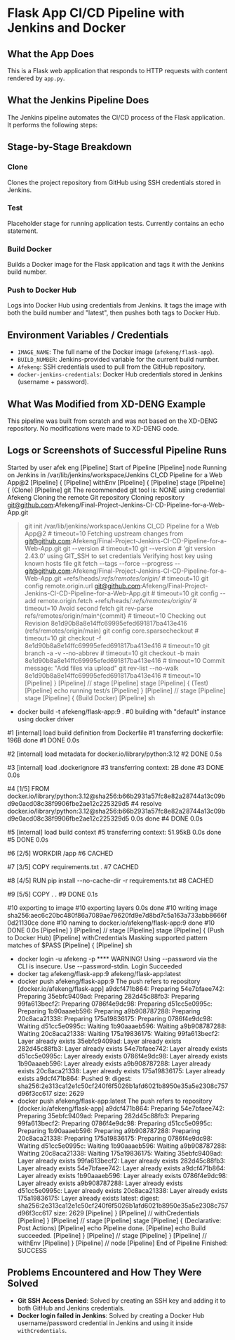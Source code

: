 # Flask App CI/CD Pipeline with Jenkins and Docker

## What the App Does
This is a Flask web application that responds to HTTP requests with content rendered by `app.py`.

## What the Jenkins Pipeline Does
The Jenkins pipeline automates the CI/CD process of the Flask application. It performs the following steps:

## Stage-by-Stage Breakdown

### Clone
Clones the project repository from GitHub using SSH credentials stored in Jenkins.

### Test
Placeholder stage for running application tests. Currently contains an echo statement.

### Build Docker
Builds a Docker image for the Flask application and tags it with the Jenkins build number.

### Push to Docker Hub
Logs into Docker Hub using credentials from Jenkins. It tags the image with both the build number and "latest", then pushes both tags to Docker Hub.

## Environment Variables / Credentials

- `IMAGE_NAME`: The full name of the Docker image (`afekeng/flask-app`).
- `BUILD_NUMBER`: Jenkins-provided variable for the current build number.
- `Afekeng`: SSH credentials used to pull from the GitHub repository.
- `docker-jenkins-credentials`: Docker Hub credentials stored in Jenkins (username + password).

## What Was Modified from XD-DENG Example
This pipeline was built from scratch and was not based on the XD-DENG repository. No modifications were made to XD-DENG code.

## Logs or Screenshots of Successful Pipeline Runs
Started by user afek eng
[Pipeline] Start of Pipeline
[Pipeline] node
Running on Jenkins in /var/lib/jenkins/workspace/Jenkins CI_CD Pipeline for a Web App@2
[Pipeline] {
[Pipeline] withEnv
[Pipeline] {
[Pipeline] stage
[Pipeline] { (Clone)
[Pipeline] git
The recommended git tool is: NONE
using credential Afekeng
Cloning the remote Git repository
Cloning repository git@github.com:Afekeng/Final-Project-Jenkins-CI-CD-Pipeline-for-a-Web-App.git
 > git init /var/lib/jenkins/workspace/Jenkins CI_CD Pipeline for a Web App@2 # timeout=10
Fetching upstream changes from git@github.com:Afekeng/Final-Project-Jenkins-CI-CD-Pipeline-for-a-Web-App.git
 > git --version # timeout=10
 > git --version # 'git version 2.43.0'
using GIT_SSH to set credentials 
Verifying host key using known hosts file
 > git fetch --tags --force --progress -- git@github.com:Afekeng/Final-Project-Jenkins-CI-CD-Pipeline-for-a-Web-App.git +refs/heads/*:refs/remotes/origin/* # timeout=10
 > git config remote.origin.url git@github.com:Afekeng/Final-Project-Jenkins-CI-CD-Pipeline-for-a-Web-App.git # timeout=10
 > git config --add remote.origin.fetch +refs/heads/*:refs/remotes/origin/* # timeout=10
Avoid second fetch
 > git rev-parse refs/remotes/origin/main^{commit} # timeout=10
Checking out Revision 8e1d90b8a8e14ffc69995efed691817ba413e416 (refs/remotes/origin/main)
 > git config core.sparsecheckout # timeout=10
 > git checkout -f 8e1d90b8a8e14ffc69995efed691817ba413e416 # timeout=10
 > git branch -a -v --no-abbrev # timeout=10
 > git checkout -b main 8e1d90b8a8e14ffc69995efed691817ba413e416 # timeout=10
Commit message: "Add files via upload"
 > git rev-list --no-walk 8e1d90b8a8e14ffc69995efed691817ba413e416 # timeout=10
[Pipeline] }
[Pipeline] // stage
[Pipeline] stage
[Pipeline] { (Test)
[Pipeline] echo
running test/s
[Pipeline] }
[Pipeline] // stage
[Pipeline] stage
[Pipeline] { (Build Docker)
[Pipeline] sh
+ docker build -t afekeng/flask-app:9 .
#0 building with "default" instance using docker driver

#1 [internal] load build definition from Dockerfile
#1 transferring dockerfile: 196B done
#1 DONE 0.0s

#2 [internal] load metadata for docker.io/library/python:3.12
#2 DONE 0.5s

#3 [internal] load .dockerignore
#3 transferring context: 2B done
#3 DONE 0.0s

#4 [1/5] FROM docker.io/library/python:3.12@sha256:b66b2931a57fc8e82a28744a13c09bd9e0acd08c38f9906fbe2ae12c225329d5
#4 resolve docker.io/library/python:3.12@sha256:b66b2931a57fc8e82a28744a13c09bd9e0acd08c38f9906fbe2ae12c225329d5 0.0s done
#4 DONE 0.0s

#5 [internal] load build context
#5 transferring context: 51.95kB 0.0s done
#5 DONE 0.0s

#6 [2/5] WORKDIR /app
#6 CACHED

#7 [3/5] COPY requirements.txt .
#7 CACHED

#8 [4/5] RUN pip install --no-cache-dir -r requirements.txt
#8 CACHED

#9 [5/5] COPY . .
#9 DONE 0.1s

#10 exporting to image
#10 exporting layers 0.0s done
#10 writing image sha256:aec6c20bc480f86a7089ae79620fd9e7d8bd7c5a163a733abb8666f0d21130ce done
#10 naming to docker.io/afekeng/flask-app:9 done
#10 DONE 0.0s
[Pipeline] }
[Pipeline] // stage
[Pipeline] stage
[Pipeline] { (Push to Docker Hub)
[Pipeline] withCredentials
Masking supported pattern matches of $PASS
[Pipeline] {
[Pipeline] sh
+ docker login -u afekeng -p ****
WARNING! Using --password via the CLI is insecure. Use --password-stdin.
Login Succeeded
+ docker tag afekeng/flask-app:9 afekeng/flask-app:latest
+ docker push afekeng/flask-app:9
The push refers to repository [docker.io/afekeng/flask-app]
a9dcf471b864: Preparing
54e7bfaee742: Preparing
35ebfc9409ad: Preparing
282d45c88fb3: Preparing
99fa613becf2: Preparing
0786f4e9dc98: Preparing
d51cc5e0995c: Preparing
1b90aaaeb596: Preparing
a9b908787288: Preparing
20c8aca21338: Preparing
175a19836175: Preparing
0786f4e9dc98: Waiting
d51cc5e0995c: Waiting
1b90aaaeb596: Waiting
a9b908787288: Waiting
20c8aca21338: Waiting
175a19836175: Waiting
99fa613becf2: Layer already exists
35ebfc9409ad: Layer already exists
282d45c88fb3: Layer already exists
54e7bfaee742: Layer already exists
d51cc5e0995c: Layer already exists
0786f4e9dc98: Layer already exists
1b90aaaeb596: Layer already exists
a9b908787288: Layer already exists
20c8aca21338: Layer already exists
175a19836175: Layer already exists
a9dcf471b864: Pushed
9: digest: sha256:2e313ca12e1c50cf240f6f5026b1afd6021b8950e35a5e2308c757d96f3cc617 size: 2629
+ docker push afekeng/flask-app:latest
The push refers to repository [docker.io/afekeng/flask-app]
a9dcf471b864: Preparing
54e7bfaee742: Preparing
35ebfc9409ad: Preparing
282d45c88fb3: Preparing
99fa613becf2: Preparing
0786f4e9dc98: Preparing
d51cc5e0995c: Preparing
1b90aaaeb596: Preparing
a9b908787288: Preparing
20c8aca21338: Preparing
175a19836175: Preparing
0786f4e9dc98: Waiting
d51cc5e0995c: Waiting
1b90aaaeb596: Waiting
a9b908787288: Waiting
20c8aca21338: Waiting
175a19836175: Waiting
35ebfc9409ad: Layer already exists
99fa613becf2: Layer already exists
282d45c88fb3: Layer already exists
54e7bfaee742: Layer already exists
a9dcf471b864: Layer already exists
1b90aaaeb596: Layer already exists
0786f4e9dc98: Layer already exists
a9b908787288: Layer already exists
d51cc5e0995c: Layer already exists
20c8aca21338: Layer already exists
175a19836175: Layer already exists
latest: digest: sha256:2e313ca12e1c50cf240f6f5026b1afd6021b8950e35a5e2308c757d96f3cc617 size: 2629
[Pipeline] }
[Pipeline] // withCredentials
[Pipeline] }
[Pipeline] // stage
[Pipeline] stage
[Pipeline] { (Declarative: Post Actions)
[Pipeline] echo
Pipeline done.
[Pipeline] echo
Build succeeded.
[Pipeline] }
[Pipeline] // stage
[Pipeline] }
[Pipeline] // withEnv
[Pipeline] }
[Pipeline] // node
[Pipeline] End of Pipeline
Finished: SUCCESS

## Problems Encountered and How They Were Solved

- **Git SSH Access Denied**: Solved by creating an SSH key and adding it to both GitHub and Jenkins credentials.
- **Docker login failed in Jenkins**: Solved by creating a Docker Hub username/password credential in Jenkins and using it inside `withCredentials`.


